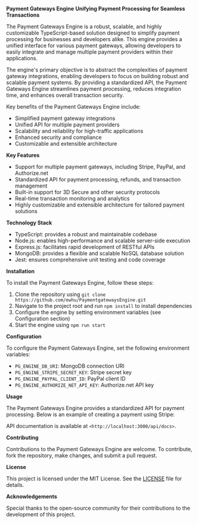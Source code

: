**Payment Gateways Engine**
**Unifying Payment Processing for Seamless Transactions**

The Payment Gateways Engine is a robust, scalable, and highly customizable TypeScript-based solution designed to simplify payment processing for businesses and developers alike. This engine provides a unified interface for various payment gateways, allowing developers to easily integrate and manage multiple payment providers within their applications.

The engine's primary objective is to abstract the complexities of payment gateway integrations, enabling developers to focus on building robust and scalable payment systems. By providing a standardized API, the Payment Gateways Engine streamlines payment processing, reduces integration time, and enhances overall transaction security.

Key benefits of the Payment Gateways Engine include:

* Simplified payment gateway integrations
* Unified API for multiple payment providers
* Scalability and reliability for high-traffic applications
* Enhanced security and compliance
* Customizable and extensible architecture

**Key Features**

* Support for multiple payment gateways, including Stripe, PayPal, and Authorize.net
* Standardized API for payment processing, refunds, and transaction management
* Built-in support for 3D Secure and other security protocols
* Real-time transaction monitoring and analytics
* Highly customizable and extensible architecture for tailored payment solutions

**Technology Stack**

* TypeScript: provides a robust and maintainable codebase
* Node.js: enables high-performance and scalable server-side execution
* Express.js: facilitates rapid development of RESTful APIs
* MongoDB: provides a flexible and scalable NoSQL database solution
* Jest: ensures comprehensive unit testing and code coverage

**Installation**

To install the Payment Gateways Engine, follow these steps:

1. Clone the repository using `git clone https://github.com/ewhu/PaymentgatewaysEngine.git`
2. Navigate to the project root and run `npm install` to install dependencies
3. Configure the engine by setting environment variables (see Configuration section)
4. Start the engine using `npm run start`

**Configuration**

To configure the Payment Gateways Engine, set the following environment variables:

* `PG_ENGINE_DB_URI`: MongoDB connection URI
* `PG_ENGINE_STRIPE_SECRET_KEY`: Stripe secret key
* `PG_ENGINE_PAYPAL_CLIENT_ID`: PayPal client ID
* `PG_ENGINE_AUTHORIZE_NET_API_KEY`: Authorize.net API key

**Usage**

The Payment Gateways Engine provides a standardized API for payment processing. Below is an example of creating a payment using Stripe:

API documentation is available at `<http://localhost:3000/api/docs>`.

**Contributing**

Contributions to the Payment Gateways Engine are welcome. To contribute, fork the repository, make changes, and submit a pull request.

**License**

This project is licensed under the MIT License. See the [LICENSE](https://github.com/ewhu/PaymentgatewaysEngine/blob/main/LICENSE) file for details.

**Acknowledgements**

Special thanks to the open-source community for their contributions to the development of this project.